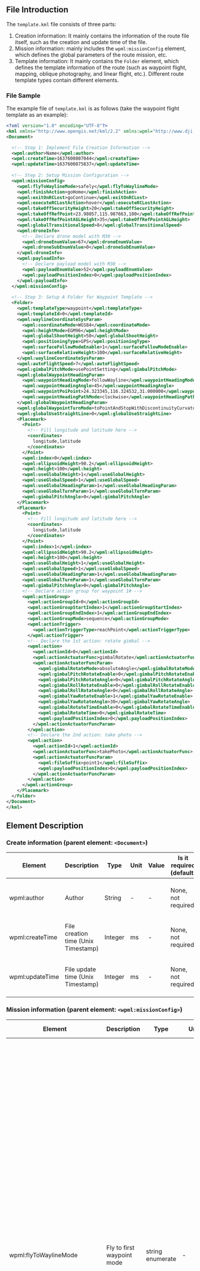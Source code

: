 
## File Introduction

The `template.kml` file consists of three parts:

1. Creation information: It mainly contains the information of the route file itself, such as the creation and update time of the file.
2. Mission information: mainly includes the `wpml:missionConfig` element, which defines the global parameters of the route mission, etc.
3. Template information: It mainly contains the `Folder` element, which defines the template information of the route (such as waypoint flight, mapping, oblique photography, and linear flight, etc.). Different route template types contain different elements.

### File Sample

The example file of `template.kml` is as follows (take the waypoint flight template as an example):

```xml
<?xml version="1.0" encoding="UTF-8"?>
<kml xmlns="http://www.opengis.net/kml/2.2" xmlns:wpml="http://www.dji.com/wpmz/1.0.2">
<Document>

  <!-- Step 1: Implement File Creation Information -->
  <wpml:author>Name</wpml:author>
  <wpml:createTime>1637600807044</wpml:createTime>
  <wpml:updateTime>1637600875837</wpml:updateTime>
 
  <!-- Step 2: Setup Mission Configuration -->
  <wpml:missionConfig>
    <wpml:flyToWaylineMode>safely</wpml:flyToWaylineMode>
    <wpml:finishAction>goHome</wpml:finishAction>
    <wpml:exitOnRCLost>goContinue</wpml:exitOnRCLost>
    <wpml:executeRCLostAction>hover</wpml:executeRCLostAction>
    <wpml:takeOffSecurityHeight>20</wpml:takeOffSecurityHeight>
    <wpml:takeOffRefPoint>23.98057,115.987663,100</wpml:takeOffRefPoint>
    <wpml:takeOffRefPointAGLHeight>35</wpml:takeOffRefPointAGLHeight>
    <wpml:globalTransitionalSpeed>8</wpml:globalTransitionalSpeed>
    <wpml:droneInfo>
      <!-- Declare drone model with M30 -->
      <wpml:droneEnumValue>67</wpml:droneEnumValue>
      <wpml:droneSubEnumValue>0</wpml:droneSubEnumValue>
    </wpml:droneInfo>
    <wpml:payloadInfo>
      <!-- Declare payload model with M30 -->
      <wpml:payloadEnumValue>52</wpml:payloadEnumValue>
      <wpml:payloadPositionIndex>0</wpml:payloadPositionIndex>
    </wpml:payloadInfo>
  </wpml:missionConfig>
 
  <!-- Step 3: Setup A Folder for Waypoint Template -->
  <Folder>
    <wpml:templateType>waypoint</wpml:templateType>
    <wpml:templateId>0</wpml:templateId>
    <wpml:waylineCoordinateSysParam>
      <wpml:coordinateMode>WGS84</wpml:coordinateMode>
      <wpml:heightMode>EGM96</wpml:heightMode>
      <wpml:globalShootHeight>50</wpml:globalShootHeight>
      <wpml:positioningType>GPS</wpml:positioningType>
      <wpml:surfaceFollowModeEnable>1</wpml:surfaceFollowModeEnable>
      <wpml:surfaceRelativeHeight>100</wpml:surfaceRelativeHeight>
    </wpml:waylineCoordinateSysParam>
    <wpml:autoFlightSpeed>7</wpml:autoFlightSpeed>
    <wpml:gimbalPitchMode>usePointSetting</wpml:gimbalPitchMode>
    <wpml:globalWaypointHeadingParam>
      <wpml:waypointHeadingMode>followWayline</wpml:waypointHeadingMode>
      <wpml:waypointHeadingAngle>45</wpml:waypointHeadingAngle>
      <wpml:waypointPoiPoint>24.323345,116.324532,31.000000</wpml:waypointPoiPoint>
      <wpml:waypointHeadingPathMode>clockwise</wpml:waypointHeadingPathMode>
    </wpml:globalWaypointHeadingParam>
    <wpml:globalWaypointTurnMode>toPointAndStopWithDiscontinuityCurvature</wpml:globalWaypointTurnMode>
    <wpml:globalUseStraightLine>0</wpml:globalUseStraightLine>
    <Placemark>
      <Point>
        <!-- Fill longitude and latitude here -->
        <coordinates>
          longitude,latitude
        </coordinates>
      </Point>
      <wpml:index>0</wpml:index>
      <wpml:ellipsoidHeight>90.2</wpml:ellipsoidHeight>
      <wpml:height>100</wpml:height>
      <wpml:useGlobalHeight>1</wpml:useGlobalHeight>
      <wpml:useGlobalSpeed>1</wpml:useGlobalSpeed>
      <wpml:useGlobalHeadingParam>1</wpml:useGlobalHeadingParam>
      <wpml:useGlobalTurnParam>1</wpml:useGlobalTurnParam>
      <wpml:gimbalPitchAngle>0</wpml:gimbalPitchAngle>
    </Placemark>
    <Placemark>
      <Point>
        <!-- Fill longitude and latitude here -->
        <coordinates>
          longitude,latitude
        </coordinates>
      </Point>
      <wpml:index>1</wpml:index>
      <wpml:ellipsoidHeight>90.2</wpml:ellipsoidHeight>
      <wpml:height>100</wpml:height>
      <wpml:useGlobalHeight>1</wpml:useGlobalHeight>
      <wpml:useGlobalSpeed>1</wpml:useGlobalSpeed>
      <wpml:useGlobalHeadingParam>1</wpml:useGlobalHeadingParam>
      <wpml:useGlobalTurnParam>1</wpml:useGlobalTurnParam>
      <wpml:gimbalPitchAngle>0</wpml:gimbalPitchAngle>
      <!-- Declare action group for waypoint 1# -->
      <wpml:actionGroup>
        <wpml:actionGroupId>0</wpml:actionGroupId>
        <wpml:actionGroupStartIndex>1</wpml:actionGroupStartIndex>
        <wpml:actionGroupEndIndex>1</wpml:actionGroupEndIndex>
        <wpml:actionGroupMode>sequence</wpml:actionGroupMode>
        <wpml:actionTrigger>
          <wpml:actionTriggerType>reachPoint</wpml:actionTriggerType>
        </wpml:actionTrigger>
        <!-- Declare the 1st action: rotate gimbal -->
        <wpml:action>
          <wpml:actionId>0</wpml:actionId>
          <wpml:actionActuatorFunc>gimbalRotate</wpml:actionActuatorFunc>
          <wpml:actionActuatorFuncParam>
            <wpml:gimbalRotateMode>absoluteAngle</wpml:gimbalRotateMode>
            <wpml:gimbalPitchRotateEnable>0</wpml:gimbalPitchRotateEnable>
            <wpml:gimbalPitchRotateAngle>0</wpml:gimbalPitchRotateAngle>
            <wpml:gimbalRollRotateEnable>0</wpml:gimbalRollRotateEnable>
            <wpml:gimbalRollRotateAngle>0</wpml:gimbalRollRotateAngle>
            <wpml:gimbalYawRotateEnable>1</wpml:gimbalYawRotateEnable>
            <wpml:gimbalYawRotateAngle>30</wpml:gimbalYawRotateAngle>
            <wpml:gimbalRotateTimeEnable>0</wpml:gimbalRotateTimeEnable>
            <wpml:gimbalRotateTime>0</wpml:gimbalRotateTime>
            <wpml:payloadPositionIndex>0</wpml:payloadPositionIndex>
          </wpml:actionActuatorFuncParam>
        </wpml:action>
        <!-- Declare the 2nd action: take photo -->
        <wpml:action>
          <wpml:actionId>1</wpml:actionId>
          <wpml:actionActuatorFunc>takePhoto</wpml:actionActuatorFunc>
          <wpml:actionActuatorFuncParam>
            <wpml:fileSuffix>point1</wpml:fileSuffix>
            <wpml:payloadPositionIndex>0</wpml:payloadPositionIndex>
          </wpml:actionActuatorFuncParam>
        </wpml:action>
      </wpml:actionGroup>
    </Placemark>
  </Folder>
</Document>
</kml>
```



## Element Description

### Create information (parent element: `<Document>`)

| Element         | Description                         | Type    | Unit | Value | Is it required (default) | Product Support     |
| --------------- | ----------------------------------- | ------- | ---- | ----- | ------------------------ | ------------------- |
| wpml:author     | Author                              | String  | -    | -     | None, not required       | M300 RTK, M350 RTK, M30/M30T, M3E/M3T/M3M, M3D/M3TD |
| wpml:createTime | File creation time (Unix Timestamp) | Integer | ms   | -     | None, not required       | M300 RTK, M350 RTK, M30/M30T, M3E/M3T/M3M, M3D/M3TD |
| wpml:updateTime | File update time (Unix Timestamp)   | Integer | ms   | -     | None, not required       | M300 RTK, M350 RTK, M30/M30T, M3E/M3T/M3M, M3D/M3TD |

### Mission information (parent element: `<wpml:missionConfig>`)

| Element                       | Description                                             | Type             | Unit <div style="width: 50pt"/> | Value                                                        | Is it required (default) | Product Support     |
| ----------------------------- | ------------------------------------------------------- | ---------------- | ----- | ------------------------------------------------------------ | ------------------------ | ------------------- |
| wpml:flyToWaylineMode       | Fly to first waypoint mode                              | string enumerate | -     | `safely`: The aircraft in safe mode<br/> (M300) takes off, ascends to the altitude of the first waypoint, and then flies level to the first waypoint. If the first waypoint is lower than the take-off point, after takeoff, it will level fly to the top of the first waypoint and then descend. <br/> (M30) The aircraft takes off, rises to the altitude of the first waypoint, and then flies level to the first waypoint. If the first waypoint is lower than the "safe take-off altitude", after taking off to the "safe take-off altitude", level flight to the first waypoint and then descend. Note that the "safe takeoff altitude" only takes effect when the aircraft is not taking off. <br/><br/>`pointToPoint`: In tilt flight mode<br/> (M300), after the aircraft takes off, it tilts to the first waypoint. <br/> (M30) The aircraft takes off to the "safe take-off altitude", and then ramps to the first waypoint. If the altitude of the first waypoint is lower than the "safe take-off altitude", it will first level flight and then descend. | Yes                 | M300 RTK, M350 RTK, M30/M30T, M3E/M3T/M3M, M3D/M3TD |
| wpml:finishAction           | The action when finish mission                          | string enumerate | -     | `goHome`: After the aircraft completes the route task, exit the route mode and return to home. `noAction`: After the aircraft completes the route task, it exits the route mode. <br/>`autoLand`: After the aircraft completes the route task, it exits the route mode and lands on the spot. <br/>`gotoFirstWaypoint`: After the aircraft completes the route task, it will immediately fly to the starting point of the route, and exit route mode when it arrives. <br/>*Note: During the execution of the above actions, if the aircraft exits the route mode and enters the runaway state, the runaway action will be executed first.* | Yes                 | M300 RTK, M350 RTK, M30/M30T, M3E/M3T/M3M, M3D/M3TD |
| wpml:exitOnRCLost            | Whether to continue to execute the route out of control | string enumerate | -     | `goContinue`: Continue to execute the wayline<br/>`executeLostAction`: Exit the route and execute the runaway action | Yes                 | M300 RTK, M350 RTK, M30/M30T, M3E/M3T/M3M, M3D/M3TD |
| wpml:executeRCLostAction      | Type of disconnect action                               | string enumerate | -     | `goBack`: Go back. The aircraft is flying from the out-of-control position to the take-off point<br/>`landing`: landing. The aircraft landed in place from an out-of-control position<br/>`hover`: hover. The aircraft is hovering from an out-of-control position |    None. When the `wpml:exitOnRCLost` is `executeLostAction`, it is required.              | M300 RTK, M350 RTK, M30/M30T, M3E/M3T/M3M, M3D/M3TD |
| wpml:takeOffSecurityHeight    | Safe takeoff altitude                                   | Float            | m     | For the remote controller, the value range is [1.2,1500]. For the dock, the value range is [8,1500]. (Altitude mode: relative to takeoff point altitude)<br/> *Note: After the aircraft takes off, climb to this altitude first, and then fly to the first waypoint according to the setting of "Fly to the first waypoint mode". This element only takes effect when the aircraft is not taking off.* | Yes                      | M300 RTK, M350 RTK, M30/M30T, M3E/M3T/M3M, M3D/M3TD          |
| wpml:globalTransitionalSpeed  | Global route transition speed                           | Float            | m/s   | > 0<br/>*Note: The speed at which the aircraft flies to the first waypoint of each route. When the route mission is interrupted, the speed of the aircraft recovering from the current position to the interruption point.* | Yes                 | M300 RTK, M350 RTK, M30/M30T, M3E/M3T/M3M, M3D/M3TD |
| wpml:takeOffRefPoint<x,y,z>   | reference take-off point                                | Float            | °,  °,  m | [-180,180],[-90,90],unlimited<br/>*Note: "Reference Takeoff Point" is only for reference of route planning. When the aircraft executes the route, the actual takeoff point of the aircraft shall prevail, and the height of the ellipsoid shall be used.* | None, Not Required       | M30/M30T, M3E/M3T/M3M, M3D/M3TD          |
| wpml:takeOffRefPointAGLHeight | The altitude of the reference take-off point            | Float            | m     | *Note: The altitude of "reference take-off point" corresponds to the ellipsoid height in "reference take-off point".* | None, Not Required       | M30/M30T, M3E/M3T/M3M, M3D/M3TD         |
| wpml:droneInfo                | Aircraft type information                               | -                | -     | *Note: Please read detailed information at [Common Elements](https://developer.dji.com/doc/cloud-api-tutorial/en/api-reference/dji-wpml/common-element.html)*                                                            | -                        | M300 RTK, M350 RTK, M30/M30T, M3E/M3T/M3M, M3D/M3TD |
| wpml:payloadInfo              | Payload information                                     | -                | -     | *Note: Please read detailed information at [Common Elements](https://developer.dji.com/doc/cloud-api-tutorial/en/api-reference/dji-wpml/common-element.html)*                                                            | -                        | M300 RTK, M350 RTK, M30/M30T, M3E/M3T/M3M, M3D/M3TD |
| wpml:autoRerouteInfo          | Wayline reroute information            | -           | -     | -                                                            | -                  | M3D/M3TD |



### Template information (parent element: `<Folder>`)

#### Template common elements (parent element: `<Folder>`) 

| Element                        | Description                                                  | Type             | Unit | Value                                                        | Is it required (default) | Product Support     |
| ------------------------------ | ------------------------------------------------------------ | ---------------- | ---- | ------------------------------------------------------------ | ------------------------ | ------------------- |
| wpml:templateType              | Predefined Template Type<br/>*Note: Templates provide users with a solution for quickly generating routes. The user fills in the template Element and then imports the DJI support client (such as DJI Pilot) to quickly generate an executable mapping/inspection route.* | string enumerate | -    | `waypoint`<br/>`mapping2d`<br/> `mapping3d`<br/>`mappingStrip` | Yes                 | M300 RTK, M350 RTK, M30/M30T, M3E/M3T/M3M, M3D/M3TD |
| wpml:templateId                | Template ID<br/>*Note: This ID is unique within a kmz file. It is recommended to start monotonically and continuously increase from 0. In the template.kml and waylines.wpml files, this id will be used to associate the template with the generated executable routes.* | Integer          | -    | [0, 65535]                                                   | Yes                 | M300 RTK, M350 RTK, M30/M30T, M3E/M3T/M3M, M3D/M3TD |
| wpml:autoFlightSpeed           | Global flight speed                                          | Float            | m/s  | (0, the maximum flight speed]<br/>*Note: The maximum flight speed of different models is different. This Element defines the target flight speed of the aircraft in the entire route generated by this template. If an additional The Element of the waypoint, the local definition will override the global definition.* | Yes                 | M300 RTK, M350 RTK, M30/M30T, M3E/M3T/M3M, M3D/M3TD |
| wpml:waylineCoordinateSysParam | Coordinate system parameters                                 | -                | -    | -                                                            | -                        | M300 RTK, M350 RTK, M30/M30T, M3E/M3T/M3M, M3D/M3TD |
| wpml:payloadParam              | Payload parameters                                           | -                | -    | -                                                            | -                        | M300 RTK, M350 RTK, M30/M30T, M3E/M3T/M3M, M3D/M3TD |

### `<wpml:payloadParam>`

| Element                   | Name             | Type                | unit | Value                                                   | Is it required (default)                                 | Product Support                   |
| ------------------------- | ---------------- | ------------------- | ---- | ------------------------------------------------------------ | -------------------------------------------------- | -------------------------- |
| wpml:payloadPositionIndex | payload position index     | int                | -    | 0: Mounting position 1 on aircraft. For M300 RTK and M350 RTK models, corresponds to the front left side of the fuselage. For other models, corresponds to the main gimbal.<br/>1: Mounting position 2 on aircraft. For M300 RTK and M350 RTK models, corresponds to the front right side of the fuselage.<br/>2: Mounting position 3 on aircraft. For M300 RTK and M350 RTK models, corresponds to the top of the aircraft. | Yes                                          | M300 RTK, M350 RTK, M30/M30T, M3E/M3T/M3M, M3D/M3TD |
| wpml:focusMode            | payload focus mode     | enum_string         | -    | firstPoint: Auto-focus on the first waypoint<br/>custom: Focus using calibrated focus value     | - | M300 RTK, M350 RTK           |
| wpml:meteringMode         | payload metering mode     | enum_string         | -    | average: Global metering<br/>spot: Spot metering                         | - | M300 RTK, M350 RTK           |
| wpml:dewarpingEnable      | dewarping enable | bool              | -    | 0: Disabled<br/>1: Enabled                                       | - | M300 RTK, M350 RTK           |
| wpml:returnMode           | LiDAR return mode | enum_string         | -    | singleReturnStrongest: Single return<br/>dualReturn: Dual return<br/>tripleReturn: Triple return | - | M300 RTK, M350 RTK           |
| wpml:samplingRate         | sampling rate       | int               | Hz   | 60000,<br/>80000,<br/>120000,<br/>160000,<br/>180000,<br/>240000 | - | M300 RTK, M350 RTK           |
| wpml:scanningMode         | scanning mode     | enum_string         | -    | repetitive: Repetitive scanning<br/>nonRepetitive: Non-repetitive scanning          | - | M300 RTK, M350 RTK           |
| wpml:modelColoringEnable  | model coloring enable       | bool              |      | 0: No coloring<br/>1: True color coloring                                   | - | M300 RTK, M350 RTK           |
| wpml:imageFormat          | image format list     | enum_string |      | wide: Stores wide-angle lens photos<br/>zoom: Stores zoom lens photos<br/>ir: Stores infrared lens photos<br/>narrow_band: Stores narrow-band lens photos<br/>visible: Visible light photos<br/>* Note: To store photos from multiple lenses, format as "<wpml:imageFormat>wide,ir</wpml:imageFormat>" | Yes                        | M300 RTK, M350 RTK, M30/M30T, M3E/M3T/M3M, M3D/M3TD |


#### Waypoint Flight Template Element (Parent Element: `<Folder>`)

| Element                         | Description                                                  | Type             | Unit | Value                                                        | Is it required (default)                                     | Product Support     |
| ------------------------------- | ------------------------------------------------------------ | ---------------- | ---- | ------------------------------------------------------------ | ------------------------------------------------------------ | ------------------- |
| wpml:globalWaypointTurnMode     | Global Waypoint Type (Global Waypoint Turn Mode)             | string enumerate | -    | `coordinateTurn`: Coordinate turn, but point, turn ahead<br/>`toPointAndStopWithDiscontinuityCurvature`: Fly in a straight line, the aircraft will stop at the point<br/>`toPointAndStopWithContinuityCurvature`: Curve flight, the aircraft will stop at the point<br/>`toPointAndPassWithContinuityCurvature`: Curve flight, the aircraft will not stop at the point | Yes                                                     | M300 RTK, M350 RTK, M30/M30T, M3E/M3T/M3M, M3D/M3TD |
| wpml:globalUseStraightLine      | Whether the global segment trajectory is as close to a straight line as possible | Boolean          |      | 0: The trajectory of the flight segment is a curve in the whole process<br/>1: The trajectory of the flight segment should be as close as possible to the line connecting the two points | Yes<br/>*Note: Required if and only if "wpml:globalWaypointTurnMode" is set to "toPointAndStopWithContinuityCurvature" or "toPointAndPassWithContinuityCurvature". If the Element of a waypoint is additionally defined, the local definition will override the global definition.* | M30/M30T, M3E/M3T/M3M, M3D/M3TD          |
| wpml:gimbalPitchMode            | Gimbal Pitch Control Mode                                    | string enumerate | -    | `manual`: Manual control. When the aircraft is flying from one waypoint to the next, the user can manually control the pitch angle of the gimbal; if there is no user control, the gimbal pitch angle when flying away from the waypoint is maintained. <br/>`usePointSetting`: Set according to each waypoint. When the aircraft flies from one waypoint to the next, the pitch angle of the gimbal transitions evenly to the pitch angle of the next waypoint. | Yes                                                     | M300 RTK, M350 RTK, M30/M30T, M3E/M3T/M3M, M3D/M3TD |
| wpml:globalHeight         | Global height of flight route(related to the height of takeoff point)<br/> | float      | m    | -                                                            | Yes                                                     | M300 RTK, M350 RTK, M30/M30T, M3E/M3T/M3M, M3D/M3TD |
| wpml:globalWaypointHeadingParam | Global yaw angle mode parameters                             | -                | -    | -                                                            | -                                                            | M300 RTK, M350 RTK, M30/M30T, M3E/M3T/M3M, M3D/M3TD |
| Placemark(Point)                | Waypoint information (including waypoint latitude, longitude and altitude, etc.) | -                | -    | -                                                            | -                                                            | M300 RTK, M350 RTK, M30/M30T, M3E/M3T/M3M, M3D/M3TD |

#### Mapping Aerial Template Element (Parent Element: `<Placemark>`)

| Element                      | Description                                                                                                                                                                                                                                                     | Type             | Unit | Value                                                        | Is it required (default) | Product Support     |
| ---------------------------- |-----------------------------------------------------------------------------------------------------------------------------------------------------------------------------------------------------------------------------------------------------------------| ---------------- | ---- | ------------------------------------------------------------ | ------------------------ | ------------------- |
| wpml:caliFlightEnable        | Whether to enable calibration flight<br/>* Note: only applicable to M300 RTK and M350 RTK models                                                                                                                                                                      | Boolean          | -    | 0: Disable<br/>1: Enable, the inertial navigation calibration is automatically performed on the route to ensure the accuracy of the model. At the end of the route, there will be three acceleration and deceleration flights, and the curve of the route will automatically expand outward for acceleration and deceleration flights. If the route is too long, the acceleration and deceleration will be evenly inserted, and the flight time will not exceed 100s after each calibration. | -                        | M300 RTK, M350 RTK             |
| wpml:elevationOptimizeEnable  | Whether to enable elevation optimization                                                                                                                                                                                                                        | Boolean          | -    | 0: Disable<br/>1: Enable, the aircraft will fly to the center of the survey area to collect a set of tilted photos after the flight route is completed to optimize the elevation accuracy. | Yes                 | M300 RTK, M350 RTK, M30/M30T, M3E/M3T/M3M, M3D/M3TD |
| wpml:smartObliqueEnable      | Whether to enable Smart Posing<br/>*Note: M300 RTK and M350 RTK models only support P1 camera*                                                                                                                                                                            | Boolean          | -    | 0: Disabled<br/>1: Enabled, the aircraft can take orthophoto and oblique photos by swinging the gimbal during a single aerial photography task. | -                        | M300 RTK, M350 RTK, M30/M30T, M3E/M3T/M3M, M3D/M3TD             |
| wpml:smartObliqueGimbalPitch | Smart Pose Shooting Pitch Angle<br/>*Note: M300 RTK and M350 RTK models only support P1 camera*                                                                                                        | Integer          | °    | Corresponding model gimbal swivel range                      | -                        | M300 RTK, M350 RTK, M30/M30T, M3E/M3T/M3M, M3D/M3TD             |
| wpml:shootType               | Photo mode (timed or fixed distance)                                                                                                                                                                                                                            | string enumerate | -    | time: take photos at equal time<br/>distance: take photos at equal intervals<br/>*Note: It is recommended to use "time" to take photos at equal time. Define "photographing mode", "overlap rate" and "flying speed" in the template.kml file, and write the interval time or interval distance after calculation into wayslines.wpml.* | Yes                 | M300 RTK, M350 RTK, M30/M30T, M3E/M3T/M3M, M3D/M3TD |
| wpml:direction               | route direction                                                                                                                                                                                                                                                 | Integer          | °    | [0, 360]                                                     | Yes                 | M300 RTK, M350 RTK, M30/M30T, M3E/M3T/M3M, M3D/M3TD |
| wpml:margin                  | Expansion distance outside the survey area                                                                                                                                                                                                                      | Integer          | m    | -                                                            | Yes                 | M300 RTK, M350 RTK, M30/M30T, M3E/M3T/M3M, M3D/M3TD |
| wpml:overlap                 | Overlap rate parameter                                                                                                                                                                                                                                          | -                | -    | -                                                            | -                        | M300 RTK, M350 RTK, M30/M30T, M3E/M3T/M3M, M3D/M3TD |
| wpml:ellipsoidHeight         | Global route height (ellipsoid height)<br/>*Note: This Element is used in conjunction with "wpml:height", which are expressions of different elevation reference planes at the same location.*                                                                 | Float            | m    | -                                                            | Yes                 | M300 RTK, M350 RTK, M30/M30T, M3E/M3T/M3M, M3D/M3TD |
| wpml:height                  | Global route height (EGM96 altitude/relative take-off point height/AGL relative ground height)<br/>*Note: This Element is used in conjunction with "wpml:ellipsoidHeight", which are expressions of different elevation reference planes at the same location.* | Float            | m    | -                                                            | Yes                 | M300 RTK, M350 RTK, M30/M30T, M3E/M3T/M3M, M3D/M3TD |
| wpml:facadeWaylineEnable | Whether to enable slope<br/>* Note: This parameter should be used with "LinearRing". After enabling, the height value will be read in ellipsoid. | Boolean | - | 0: Not enable<br/>1: Enable | - | M3E/M3T/M3M |
| Polygon                      | Measurement Polygon<br/>* Note: The format is `<Polygon> <outerBoundaryIs> <LinearRing> <coordinates> longitude,latitude,height longitude,latitude,height longitude,latitude,height </coordinates> </LinearRing> </outerBoundaryIs> </Polygon>`<br/>* Note: When wpml:facadeWaylineEnable is 1, measurement polygon supports aerial plane. For example, `<Polygon> <outerBoundaryIs> <LinearRing> <coordinates> longitude,latitude,300 longitude,latitude,200 longitude,latitude,50 </coordinates> </LinearRing> </outerBoundaryIs> </Polygon>`.  The generated direction of wayline is relative to the endpoint sequence. | -           | -    | -                                                            | -                  | M300 RTK, M350 RTK, M30/M30T, M3E/M3T/M3M, M3D/M3TD |
| wpml:mappingHeadingParam | Heading parameter of drone in mapping | - | - | - | - | M3E/M3T/M3M |
| wpml:gimbalPitchMode | Gimbal pitch angle mode | Enum-string | - | manual: manually control the gimbal pitch angle<br/>fixed: fixed as the pitch angle set by users | - | M3E/M3T/M3M |
| wpml:gimbalPitchAngle | Gimbal pitch angle | ° | - | [-90, -30] | *Note: when wpml:gimbalPitchMode is fixed, this value is required element. | M3E/M3T/M3M |

#### Oblique Photography Template Element (Parent Element: `<Placemark>`)

| Element                  | Description                                                  | Type             | Unit | Value                                                        | Is it required (default) | Product Support     |
| ------------------------ | ------------------------------------------------------------ | ---------------- | ---- | ------------------------------------------------------------ | ------------------------ | ------------------- |
| wpml:caliFlightEnable    | Whether to enable calibration flight<br/>*Note: only applicable to M300 RTK and M350 RTK models* | Boolean          | -    | 0: Disable<br/>1: Enable, the inertial navigation calibration is automatically performed on the route to ensure the accuracy of the model. At the end of the route, there will be three acceleration and deceleration flights, and the curve of the route will automatically expand outward for acceleration and deceleration flight. If the route is too long, the acceleration and deceleration will be evenly inserted, and the flight time will not exceed 100s after each calibration. | -                        | M300 RTK, M350 RTK             |
| wpml:inclinedGimbalPitch | Gimbal pitch angle (tilt)                                    | Integer          | °    | *Note: The rotation range of different gimbal is different. The oblique photography template will be generated with five routes, one of which captures orthophoto images and four of which capture oblique images. This Element is used to set the tilt angle of the gimbal during oblique image capture.* | Yes                 | M300 RTK, M350 RTK, M30/M30T, M3E/M3T/M3M, M3D/M3TD |
| wpml:inclinedFlightSpeed | route flight speed (tilt)                                    | Float            | m/s  | (0, the maximum flight speed of this aircraft ]<br/>*Note: The maximum flight speed of different aircraft types is different. The oblique photography template will generate five routes, of which 1 captures orthophoto images and 4 capture oblique images. Element is used to set the flying target speed during oblique image acquisition.* | Yes                 | M300 RTK, M350 RTK, M30/M30T, M3E/M3T/M3M, M3D/M3TD |
| wpml:shootType           | Photo mode (timed or fixed distance)                         | string enumerate | -    | time: take photos at equal time <br/>distance: take photos at equal intervals<br/>*Note: It is recommended to use "time" to take photos at equal time. Define "photographing mode", "overlap rate" and "flying speed" in the template.kml file, and write the interval time or interval distance after calculation into wayslines.wpml.* | Yes                 | M300 RTK, M350 RTK, M30/M30T, M3E/M3T/M3M, M3D/M3TD |
| wpml:direction           | route direction                                              | Integer          | °    | [0, 360]                                                     | Yes                 | M300 RTK, M350 RTK, M30/M30T, M3E/M3T/M3M, M3D/M3TD |
| wpml:margin              | Expansion distance outside the survey area                   | Integer          | m    | -                                                            | Yes                 | M300 RTK, M350 RTK, M30/M30T, M3E/M3T/M3M, M3D/M3TD |
| wpml:overlap             | Overlap rate parameter                                       | -                | -    | -                                                            | -                        | M300 RTK, M350 RTK, M30/M30T, M3E/M3T/M3M, M3D/M3TD |
| wpml:ellipsoidHeight     | Global route height (ellipsoid height)<br/>*Note: This Element is used in conjunction with "wpml:height", which are expressions of different elevation reference planes at the same location.* | Float            | m    | -                                                            | Yes                 | M300 RTK, M350 RTK, M30/M30T, M3E/M3T/M3M, M3D/M3TD |
| wpml:height              | Global route height (EGM96 altitude/relative take-off point height/AGL relative ground height)<br/>*Note: This Element is used in conjunction with "wpml:ellipsoidHeight", which are expressions of different elevation reference planes at the same location.* | Float            | m    | -                                                            | Yes                 | M300 RTK, M350 RTK, M30/M30T, M3E/M3T/M3M, M3D/M3TD |
| Polygon                  | Survey area polygon<br/>*Note: The format here is "*`<Polygon> <outerBoundaryIs> <LinearRing> <coordinates> longitude,latitude,0 longitude,latitude,0 longitude,latitude,0 </coordinates> </LinearRing> </outerBoundaryIs> </Polygon>`” | -                | -    | -                                                            | -                        | M300 RTK, M350 RTK, M30/M30T, M3E/M3T/M3M, M3D/M3TD |

#### Waypoint Segment Flight Template Element (Parent Element: `<Placemark>`)

| Element                  | Description                                                  | Type             | Unit | Value                                                        | Is it required (default) | Product Support     |
| ------------------------ | ------------------------------------------------------------ | ---------------- | ---- | ------------------------------------------------------------ | ------------------------ | ------------------- |
| wpml:caliFlightEnable    | Whether to enable calibration flight                         | Boolean          | -    | 0: Disable<br/>1: Enable                                    | Yes                 | M300 RTK, M350 RTK, M30/M30T, M3E/M3T/M3M, M3D/M3TD |
| wpml:shootType           | Photo mode (timed or fixed distance)                         | string enumerate | -    | `time`: take photos at equal time <br/>`distance`: take photos at equal intervals* Note: It is recommended to use "time" to take photos at equal time. Define "photographing mode", "overlap rate" and "flying speed" in the template.kml file, and write the interval time or interval distance after calculation into wayslines.wpml. | Yes                 | M300 RTK, M350 RTK, M30/M30T, M3E/M3T/M3M, M3D/M3TD |
| wpml:direction           | route direction                                              | Integer          | °    | [0, 360]                                                     | Yes                 | M300 RTK, M350 RTK, M30/M30T, M3E/M3T/M3M, M3D/M3TD |
| wpml:margin              | Expansion distance outside the survey area                   | Float            | m    | -                                                            | Yes                 | M300 RTK, M350 RTK, M30/M30T, M3E/M3T/M3M, M3D/M3TD |
| wpml:singleLineEnable    | Whether to enable single route flight                        | Boolean          | -    | 0: disable<br/>1: enable                                    | Yes                 | M300 RTK, M350 RTK, M30/M30T, M3E/M3T/M3M, M3D/M3TD |
| wpml:cuttingDistance     | Route length of each sub strip                               | Float            | m    | -                                                            | Yes                 | M300 RTK, M350 RTK, M30/M30T, M3E/M3T/M3M, M3D/M3TD |
| wpml:boundaryOptimEnable | Whether to enable edge optimization                          | Boolean          | -    | 0: disable<br/>1: enable                                    | Yes                 | M300 RTK, M350 RTK, M30/M30T, M3E/M3T/M3M, M3D/M3TD |
| wpml:leftExtend          | Extending distance on the left side of the waypoint segment flight      | Integer          | m    | -                                                            | Yes                 | M300 RTK, M350 RTK, M30/M30T, M3E/M3T/M3M, M3D/M3TD |
| wpml:rightExtend         | Extending distance on the right side of the waypoint segment flight     | Integer          | m    | -                                                            | Yes                 | M300 RTK, M350 RTK, M30/M30T, M3E/M3T/M3M, M3D/M3TD |
| wpml:includeCenterEnable | whether to include centerline                                | Boolean          | -    | 0: not include<br/>1: include                               | Yes                 | M300 RTK, M350 RTK, M30/M30T, M3E/M3T/M3M, M3D/M3TD |
| wpml:overlap             | Overlap rate parameter                                       | -                | -    | -                                                            | -                        | M300 RTK, M350 RTK, M30/M30T, M3E/M3T/M3M, M3D/M3TD |
| wpml:ellipsoidHeight     | Global route height (ellipsoid height)<br/>*Note: This Element is used in conjunction with "wpml:height", which are expressions of different elevation reference planes at the same location.* | Float            | m    | -                                                            | Yes                 | M300 RTK, M350 RTK, M30/M30T, M3E/M3T/M3M, M3D/M3TD |
| wpml:height              | Global route height (EGM96 altitude/relative take-off point height/AGL relative ground height)<br/>*Note: This Element is used in conjunction with "wpml:ellipsoidHeight", which are expressions of different elevation reference planes at the same location.* | Float            | m    | -                                                            | Yes                 | M300 RTK, M350 RTK, M30/M30T, M3E/M3T/M3M, M3D/M3TD |
| wpml:stripUseTemplateAltitude     | Whether to open linear flight<br/> *Note: This element should be used with "LineString". When it is opened, the value of height will be converted to ellipsoid height. | bool      | -    | 0: Not open<br/>1: Open                                                            | Yes           | M300 RTK, M350 RTK, M30/M30T, M3E/M3T/M3M, M3D/M3TD |
| LineString               | Waypoint information<br/> *Note: The format is "`<LineString> <coordinates> longitude, latitude, height  longitude, latitude, height  longitude, latitude, height</coordinates> </LineString>`". The value of height will only be read when “wpml:stripUseTemplateAltitude” is opened.| -                | -    | -                                                            | -                        | M300 RTK, M350 RTK, M30/M30T, M3E/M3T/M3M, M3D/M3TD |

### Waypoint Info (Parent Element: `<Placemark>`)
| Element                    | Name                                                         | Type  | unit | Value                                                        | Is it required (default)                                     | Product Support    |
| -------------------------- | ------------------------------------------------------------ | ----- | ---- | ------------------------------------------------------------ | ------------------------------------------------------------ | ------------------ |
| wpml:isRisky                      | Whether is risky point | bool | -  | 0: Normal point, 1: Risky point                                        | -                                                     | M30/M30T, M3D/M3TD |
| Point                      | The format is as follows.`<Point> <coordinates> Longitude, Latitude </coordinates> </Point>` | float | °,°  | [-180,180],[-90,90]                                          | Yes                                                          | M300 RTK, M350 RTK, M30/M30T, M3E/M3T/M3M, M3D/M3TD |
| wpml:index                 | Waypoint number.<br/>*Note: This ID is unique within a route. The sequence number must be monotonously and continuously increasing from 0.* | int   | -    | [0, 65535]                                                   | Yes                                                          | M300 RTK, M350 RTK, M30/M30T, M3E/M3T/M3M, M3D/M3TD |
| wpml:useGlobalHeight       | Whether to use global height                                 | bool  | -    | 0, 1                                                         | Yes                                                          | M300 RTK, M350 RTK, M30/M30T, M3E/M3T/M3M, M3D/M3TD |
| wpml:ellipsoidHeight       | Waypoint height (WGS84 ellipsoid height)<br/>*Note: This element is used in conjunction with "WPML:height", which is an expression of the reference plane at the same position with different elevations.* | float | m    | -                                                            | Yes<br/>*Note: Required if and only if "wpml:useGlobalHeight" is 0.* | M300 RTK, M350 RTK, M30/M30T, M3E/M3T/M3M, M3D/M3TD |
| wpml:height                | Waypoint height(EGM96 altitude/relative to take-off /AGL relative to ground)<br/>*Note: This element is used in conjunction with "wpml:ellipsoidHeight", which is an expression of a different elevation reference plane at the same location.* | float | m    | -                                                            | Yes<br/>*Note: Required if and only if "wpml:useGlobalHeight" is 0.* | M300 RTK, M350 RTK, M30/M30T, M3E/M3T/M3M, M3D/M3TD |
| wpml:useGlobalSpeed        | Whether to use global flight speed<br/>*Note: The global flight speed is "wpml:autoFlightSpeed".* | bool  | -    | `0`: Do not use <br/>`1`: use                               | Yes                                                          | M300 RTK, M350 RTK, M30/M30T, M3E/M3T/M3M, M3D/M3TD |
| wpml:waypointSpeed         | Waypoint flight speed                                        | float | m/s  | (0, Maximum flight speed of this drone]<br/>*Note: Maximum flight speed varies between drones* | Yes<br/>*Note: Required if "wpml:useGlobalSpeed" is 0.*     | M300 RTK, M350 RTK, M30/M30T, M3E/M3T/M3M, M3D/M3TD |
| wpml:useGlobalHeadingParam | Whether to use the global yaw mode parameter                 | bool  | -    | 0: do not use<br/>1: use                                    | Yes                                                          | M300 RTK, M350 RTK, M30/M30T, M3E/M3T/M3M, M3D/M3TD |
| wpml:waypointHeadingParam  | waypoint heading param                                       | -     | -    | -                                                            | Yes<br/>*Note: Required if “wpml:useGlobalHeadingParam” is 0.* | M300 RTK, M350 RTK, M30/M30T, M3E/M3T/M3M, M3D/M3TD |
| wpml:useGlobalTurnParam    | Whether to use global waypoint type (Global waypoint turn mode) | bool  | -    | 0: do not use<br/>1: use                                    | Yes                                                          | M300 RTK, M350 RTK, M30/M30T, M3E/M3T/M3M, M3D/M3TD |
| wpml:waypointTurnParam     | waypoint turn param                                          | -     | -    | -                                                            | Yes<br/>*Note: Required if “wpml:useGlobalTurnParam” is 0.* | M300 RTK, M350 RTK, M30/M30T, M3E/M3T/M3M, M3D/M3TD |
| wpml:useStraightLine       | Whether the segment fits a straight line                     | bool  | -    | 0: The whole trajectory of the segment is curved<br/>1: The segment trajectory is as close to the line of two points as possible. | Yes<br/>*Note: Required if "waypointTurnMode" in "wpml:waypointTurnParam" is set to "toPointAndStopWithContinuityCurvature" or "toPointAndPassWithContinuityCurvature". If this element is set, local definitions override global definitions.* | M30/M30T, M3E/M3T/M3M, M3D/M3TD         |
| wpml:gimbalPitchAngle      | gimbal pitch angle                                           | float | °    | The gimbal can be rotated to match the model.                | Yes<br/>*Note: Required if “wpml:gimbalPitchMode” is “usePointSetting”.* | M300 RTK, M350 RTK, M30/M30T, M3E/M3T/M3M, M3D/M3TD |

### Coordinate Parameter Info (Parent Element: `<wpml:waylineCoordinateSysParam>`)

| Element                      | Name                                                         | Type  | unit | Value                                                        | Is it required (default)                                     | Product Support    |
| ---------------------------- | ------------------------------------------------------------ | ----- | ---- | ------------------------------------------------------------ | ------------------------------------------------------------ | ------------------ |
| wpml:coordinateMode          | Latitude and longitude coordinate system                     | enum  | -    | WGS84:Current fixed use<br/>`WGS84`                         | Yes                                                          | M300 RTK, M350 RTK, M30/M30T, M3E/M3T/M3M, M3D/M3TD |
| wpml:heightMode              | Reference plane for waypoint elevation                       | enum  | -    | `EGM96`: Use the altitude editor.<br/>`relativeToStartPoint`: Editing with relative point heights.<br/>`aboveGroundLevel`: Using topographic data, editing under AGL. (Only supported by FlightHub 2) <br/>realTimeFollowSurface: Using real-time follow surface mode.(Only applies for mapping) Only supported by M3E/M3T/M3M.| Yes                                                          | M300 RTK, M350 RTK, M30/M30T, M3E/M3T/M3M, M3D/M3TD |
| wpml:positioningType         | Latitude and longitude and altitude data sources             | enum  | -    | `GPS`: Location data is collected from GPS/BDS/GLONASS/GALILEO etc.<br/>`RTKBaseStation`: When collecting location data, use RTK base station for differential positioning.<br/>`QianXun`: When collecting location data, use Qianxun Network RTK for differential positioning.<br/>`Custom` : When collecting location data, use custom RTK for differential positioning. | No<br/>*Note:This element is only used to mark the source of the location data and does not affect the actual route execution.* | M300 RTK, M350 RTK, M30/M30T, M3E/M3T/M3M, M3D/M3TD |
| wpml:globalShootHeight       | Height of the aircraft above the subject surface (relative to ground height)<br/>*Note: Only available for template types mapping2d, mapping3d, mappingStrip.* | float | m    | Used to calculate photo spacing and GSD                      | Yes                                                          | M300 RTK, M350 RTK, M30/M30T, M3E/M3T/M3M, M3D/M3TD |
| wpml:surfaceFollowModeEnable | Whether or not to start the surface following mode flight.<br/>*Note: Only available for template types mapping2d, mapping3d, mappingStrip.* | bool  | -    | `0`: disable<br>                                             | Yes                                                          | M300 RTK, M350 RTK, M30/M30T, M3E/M3T/M3M, M3D/M3TD |
| wpml:surfaceRelativeHeight   | Surface following mode flight height above the ground (high relative to the ground).<br/>*Note: Only available for template types mapping2d, mapping3d, mappingStrip.* | float | m    | -                                                            | Yes<br/>*Note: Required if wpml:surfaceFollowModeEnable is 1.* | M300 RTK, M350 RTK, M30/M30T, M3E/M3T/M3M, M3D/M3TD |


#### Overlap Rate Information (Parent Element: `<wpml:overlap>`)

| Element                      | Name                                                         | Type  | unit | Value                                                        | Is it required (default)                                     | Product Support    |
| --------------------------- | ------------------------ | ---- | ------ | ---------- | ------------------ | ----------------------------------------- |
| wpml:orthoLidarOverlapH     | Forward Overlap (LiDAR/Ortho)   | Integer | Percentage | [0, 100]   | -                  | M300 RTK, M350 RTK                        |
| wpml:orthoLidarOverlapW     | Side Overlap (LiDAR/Ortho)   | Integer | Percentage | [0, 100]   | -                  | M300 RTK, M350 RTK                        |
| wpml:orthoCameraOverlapH    | Forward Overlap (Visible/Ortho) | Integer | Percentage | [0, 100]   | -                  | M300 RTK, M350 RTK, M30/M30T, M3E/M3T/M3M, M3D/M3TD |
| wpml:orthoCameraOverlapW    | Side Overlap (Visible/Ortho) | Integer | Percentage | [0, 100]   | -                  | M300 RTK, M350 RTK, M30/M30T, M3E/M3T/M3M, M3D/M3TD |
| wpml:inclinedLidarOverlapH  | Forward Overlap (LiDAR/Oblique)   | Integer | Percentage | [0, 100]   | -                  | M300 RTK, M350 RTK                        |
| wpml:inclinedLidarOverlapW  | Side Overlap (LiDAR/Oblique)   | Integer | Percentage | [0, 100]   | -                  | M300 RTK, M350 RTK                        |
| wpml:inclinedCameraOverlapH | Forward Overlap (Visible/Oblique) | Integer | Percentage | [0, 100]   | -                  | M300 RTK, M350 RTK, M30/M30T, M3E/M3T/M3M, M3D/M3TD |
| wpml:inclinedCameraOverlapW | Side Overlap (Visible/Oblique) | Integer | Percentage | [0, 100]   | -                  | M300 RTK, M350 RTK, M30/M30T, M3E/M3T/M3M, M3D/M3TD |

#### Orientation Parameter of Drone in Mapping (Parent Element: `<wpml:mappingHeadingParam>`) 

| Element                      | Name                                                         | Type  | unit | Value                                                        | Is it required (default)                                     | Product Support    |
| ------------------------ | ---------------- | ----------- | ---- | ------------------------------------------------------------ | ------------------------------------------------------- | ----------- |
| wpml:mappingHeadingMode  | Yaw angle mode of drone | Enum-string | -    | fixed: fixed as the yaw angle set by users<br/>followWayline: yaw angle follows the wayline | -                                                       | M3E/M3T/M3M, M3D/M3TD |
| wpml:mappingHeadingAngle | Yaw angle of drone     | Integer        | °    | [0, 360]                                                     | *Note: when wpml:mappingHeadingMode is fixed, this value is required. | M3E/M3T/M3M, M3D/M3TD |
